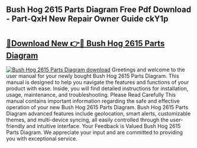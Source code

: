 ## Bush Hog 2615 Parts Diagram Free Pdf Download - Part-QxH New Repair Owner Guide ckY1p

# <h2><a href="http://dfsfvb.blite.top/?on=Bush+Hog+2615+Parts+Diagram">🔗Download New 👉🔴 Bush Hog 2615 Parts Diagram</a></h2>

[![Bush Hog 2615 Parts Diagram download](https://i.imgur.com/lujVjoI.png)](http://dfsfvb.blite.top/?on=Bush+Hog+2615+Parts+Diagram)
Greetings and welcome to the user manual for your newly bought Bush Hog 2615 Parts Diagram. This manual is designed to help you navigate the features and functions of your product with ease. Inside, you will find detailed instructions for installation, usage, maintenance, and troubleshooting. Please Read Carefully This manual contains important information regarding the safe and effective operation of your new Bush Hog 2615 Parts Diagram. Bush Hog 2615 Parts Diagram advanced features include geolocation, smart alerts, customizable themes, and multi-device syncing, all easily controlled through the user-friendly and intuitive interface. Your Feedback is Valued Bush Hog 2615 Parts Diagram. We appreciate your input and are committed to providing you with exceptional service.
